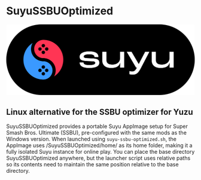 # SuyuSSBUOptimized

![Suyu Banner](media/suyu-banner.png)

## Linux alternative for the SSBU optimizer for Yuzu
SuyuSSBUOptimized provides a portable Suyu AppImage setup for Super Smash Bros. Ultimate (SSBU), pre-configured with the same mods as the Windows version. When launched using `suyu-ssbu-optimized.sh`, the AppImage uses /SuyuSSBUOptimized/home/ as its home folder, making it a fully isolated Suyu instance for online play. You can place the base directory SuyuSSBUOptimized anywhere, but the launcher script uses relative paths so its contents need to maintain the same position relative to the base directory.
